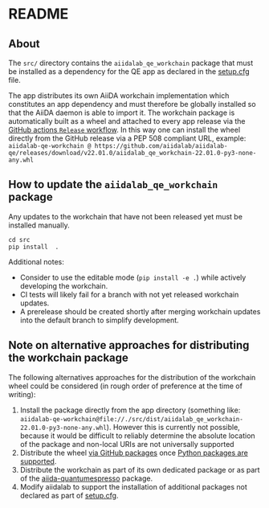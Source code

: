 # README

## About

The `src/` directory contains the `aiidalab_qe_workchain` package that must be installed as a dependency for the QE app as declared in the [setup.cfg](setup.cfg) file.

The app distributes its own AiiDA workchain implementation which constitutes an app dependency and must therefore be globally installed so that the AiiDA daemon is able to import it.
The workchain package is automatically built as a wheel and attached to every app release via the [GitHub actions `Release` workflow](https://github.com/aiidalab/aiidalab-qe/blob/master/.github/workflows/release.yml).
In this way one can install the wheel directly from the GitHub release via a PEP 508 compliant URL, example: `aiidalab-qe-workchain @ https://github.com/aiidalab/aiidalab-qe/releases/download/v22.01.0/aiidalab_qe_workchain-22.01.0-py3-none-any.whl`

## How to update the `aiidalab_qe_workchain` package

Any updates to the workchain that have not been released yet must be installed manually.

```console
cd src
pip install  .
```

Additional notes:
- Consider to use the editable mode (`pip install -e .`) while actively developing the workchain.
- CI tests will likely fail for a branch with not yet released workchain updates.
- A prerelease should be created shortly after merging workchain updates into the default branch to simplify development.

## Note on alternative approaches for distributing the workchain package

The following alternatives approaches for the distribution of the workchain wheel could be considered (in rough order of preference at the time of writing):

1. Install the package directly from the app directory (something like: `aiidalab-qe-workchain@file://./src/dist/aiidalab_qe_workchain-22.01.0-py3-none-any.whl`).
   However this is currently not possible, because it would be difficult to reliably determine the absolute location of the package and non-local URIs are not universally supported
2. Distribute the wheel [via GitHub packages](https://github.com/orgs/aiidalab/packages) once [Python packages are supported](https://github.com/github/roadmap/issues/94).
3. Distribute the workchain as part of its own dedicated package or as part of the [aiida-quantumespresso](https://github.com/aiidateam/aiida-quantumespresso) package.
4. Modify aiidalab to support the installation of additional packages not declared as part of [setup.cfg](setup.cfg).
